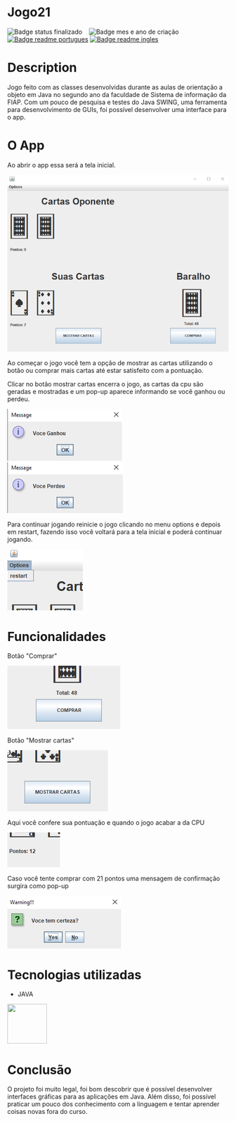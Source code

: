 # Jogo21
 
![Badge status finalizado](https://img.shields.io/badge/Status-Finalizado-success?style=for-the-badge)&nbsp;&nbsp;&nbsp;
![Badge mes e ano de criação](https://img.shields.io/badge/Release_Date-04/2023-informational?style=for-the-badge)
[![Badge readme portugues](https://img.shields.io/badge/Lang-PT--BR-informational?style=for-the-badge)](https://github.com/VituHonda/Jogo21/edit/main/README.md)
[![Badge readme ingles](https://img.shields.io/badge/Lang-EN-informational?style=for-the-badge)](https://github.com/VituHonda/Jogo21/blob/main/README-en.md)

# Description
Jogo feito com as classes desenvolvidas durante as aulas de orientação a objeto em Java no segundo ano da faculdade de Sistema de informação da FIAP. Com um pouco de pesquisa e testes do Java SWING, uma ferramenta para desenvolvimento de GUIs, foi possível desenvolver uma interface para o app.

# O App

Ao abrir o app essa será a tela inicial.

![Img Tela inicial jogo 21](https://github.com/VituHonda/Jogo21/blob/main/Jogo21Img/TelaInicial.png)

Ao começar o jogo você tem a opção de mostrar as cartas utilizando o botão ou comprar mais cartas até estar satisfeito com a pontuação.

Clicar no botão mostrar cartas encerra o jogo, as cartas da cpu são geradas e mostradas e um pop-up aparece informando se você ganhou ou perdeu.

![Pop-up com mensagem de ganhou](https://github.com/VituHonda/Jogo21/blob/main/Jogo21Img/MensagemGanhou.png)
![Pop-up com mensagem de perdeu](https://github.com/VituHonda/Jogo21/blob/main/Jogo21Img/MensagemPerdeu.png)

Para continuar jogando reinicie o jogo clicando no menu options e depois em restart, fazendo isso você voltará para a tela inicial e poderá continuar jogando.

![Imagem menu options com a opçao restart](https://github.com/VituHonda/Jogo21/blob/main/Jogo21Img/BotaoRestart.png)

# Funcionalidades

Botão "Comprar" 

![Imagem botão comprar](https://github.com/VituHonda/Jogo21/blob/main/Jogo21Img/BotaoComprar.png)

Botão "Mostrar cartas"

![Imagem botão mostrar cartas](https://github.com/VituHonda/Jogo21/blob/main/Jogo21Img/BotaoMostrarCartas.png)

Aqui você confere sua pontuação e quando o jogo acabar a da CPU

![Img pontuação](https://github.com/VituHonda/Jogo21/blob/main/Jogo21Img/Pontuacao.png)

Caso você tente comprar com 21 pontos uma mensagem de confirmação surgira como pop-up

![Pop-up de confimação](https://github.com/VituHonda/Jogo21/blob/main/Jogo21Img/ConfirmaCompra21.png)

# Tecnologias utilizadas

 - JAVA

<img src="https://cdn.jsdelivr.net/gh/devicons/devicon/icons/java/java-original-wordmark.svg" width="90" height="90" />
          

# Conclusão

O projeto foi muito legal, foi bom descobrir que é possível desenvolver interfaces gráficas para as aplicações em Java. Além disso, foi possível praticar um pouco dos conhecimento com a linguagem e tentar aprender coisas novas fora do curso.
